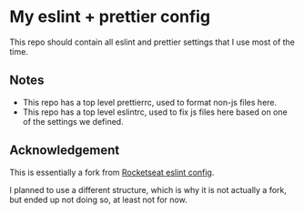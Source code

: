 # My eslint + prettier config

This repo should contain all eslint and prettier settings that I use most of the
time.

## Notes

- This repo has a top level prettierrc, used to format non-js files here.
- This repo has a top level eslintrc, used to fix js files here based on one of
  the settings we defined.

## Acknowledgement

This is essentially a fork from
[Rocketseat eslint config](https://github.com/Rocketseat/eslint-config-rocketseat/).

I planned to use a different structure, which is why it is not actually a fork,
but ended up not doing so, at least not for now.
